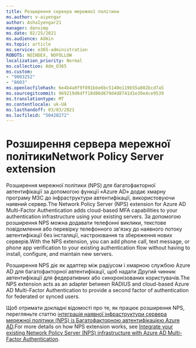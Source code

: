 ```yaml
---
title: Розширення сервера мережної політики
ms.author: v-aiyengar
author: AshaIyengar21
manager: dansimp
ms.date: 02/25/2021
ms.audience: Admin
ms.topic: article
ms.service: o365-administration
ROBOTS: NOINDEX, NOFOLLOW
localization_priority: Normal
ms.collection: Adm_O365
ms.custom:
- "9003252"
- "8603"
ms.openlocfilehash: 6e4b4a0f9f891bbe6bc5140e119b55a802bcd7a5
ms.sourcegitcommit: 969219d6dff18d86d679d4d8741d1e39e4ce9539
ms.translationtype: MT
ms.contentlocale: uk-UA
ms.lasthandoff: 03/03/2021
ms.locfileid: "50428272"
---
```

# <a name="network-policy-server-extension"></a><span data-ttu-id="dc8a2-102">Розширення сервера мережної політики</span><span class="sxs-lookup"><span data-stu-id="dc8a2-102">Network Policy Server extension</span></span>

<span data-ttu-id="dc8a2-103">Розширення мережної політики (NPS) для багатофакторної автентифікації за допомогою функції «Azure AD» додає хмарну програму МЗС до інфраструктури автентифікації, використовуючи наявний сервер.</span><span class="sxs-lookup"><span data-stu-id="dc8a2-103">The Network Policy Server (NPS) extension for Azure AD Multi-Factor Authentication adds cloud-based MFA capabilities to your authentication infrastructure using your existing servers.</span></span> <span data-ttu-id="dc8a2-104">За допомогою розширення NPS можна додавати телефонні виклики, текстове повідомлення або перевірку телефонного зв'язку до наявного потоку автентифікації без інсталяції, настроювання та збереження нових серверів.</span><span class="sxs-lookup"><span data-stu-id="dc8a2-104">With the NPS extension, you can add phone call, text message, or phone app verification to your existing authentication flow without having to install, configure, and maintain new servers.</span></span>

<span data-ttu-id="dc8a2-105">Розширення NPS діє як адаптер між радіусом і хмарною службою Azure AD для багатофакторної автентифікації, щоб надати Другий чинник автентифікації для федеративних або синхронізованих користувачів.</span><span class="sxs-lookup"><span data-stu-id="dc8a2-105">The NPS extension acts as an adapter between RADIUS and cloud-based Azure AD Multi-Factor Authentication to provide a second factor of authentication for federated or synced users.</span></span>

<span data-ttu-id="dc8a2-106">Щоб отримати докладні відомості про те, як працює розширення NPS, перегляньте статтю [інтеграція наявної інфраструктури сервера мережної політики (NPS) із Багатофакторною автентифікацією Azure AD](https://docs.microsoft.com/azure/active-directory/authentication/howto-mfa-nps-extension).</span><span class="sxs-lookup"><span data-stu-id="dc8a2-106">For more details on how NPS extension works, see [Integrate your existing Network Policy Server (NPS) infrastructure with Azure AD Multi-Factor Authentication](https://docs.microsoft.com/azure/active-directory/authentication/howto-mfa-nps-extension).</span></span>
